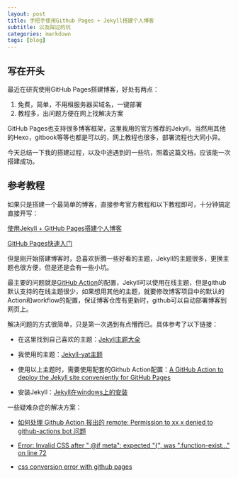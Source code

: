 ```yaml
---
layout: post
title: 手把手使用Github Pages + Jekyll搭建个人博客
subtitle: 以及踩过的坑
categories: markdown
tags: [blog]
---
```


## 写在开头
最近在研究使用GitHub Pages搭建博客，好处有两点：
1. 免费，简单，不用租服务器买域名，一键部署
2. 教程多，出问题方便在网上找解决方案

GitHub Pages也支持很多博客框架，这里我用的官方推荐的Jekyll，当然用其他的Hexo，gitbook等等也都是可以的，网上教程也很多，部署流程也大同小异。

今天总结一下我的搭建过程，以及中途遇到的一些坑，照着这篇文档，应该能一次搭建成功。

## 参考教程
如果只是搭建一个最简单的博客，直接参考官方教程和以下教程即可，十分钟搞定直接开写：

[使用Jekyll + GitHub Pages搭建个人博客]:https://blog.csdn.net/zzy979481894/article/details/132678717
[GitHub Pages快速入门]:https://docs.github.com/zh/pages/quickstart
[GitHub Action]:https://docs.github.com/zh/actions/tutorials
[Jekyll主题大全]:http://jekyllthemes.org/
[Jekyll-yat主题]:https://github.com/jeffreytse/jekyll-theme-yat
[A GitHub Action to deploy the Jekyll site conveniently for GitHub Pages]:https://github.com/jeffreytse/jekyll-deploy-action
[Jekyll在windows上的安装]:https://jekyllrb.com/docs/installation/windows/
[Error: Invalid CSS after " @if meta": expected "{", was ".function-exist..." on line 72]:https://github.com/jeffreytse/jekyll-theme-yat/issues/177
[css conversion error with github pages]:https://github.com/jeffreytse/jekyll-theme-yat/issues/173
[如何处理 Github Action 报出的 remote: Permission to xx x denied to github-actions bot 问题]:https://www.ixiqin.com/2023/02/18/how-to-deal-with-making-the-action-report-remote-permission-denied-to-xx-x-to-making-the-actions-bot-problem/

[使用Jekyll + GitHub Pages搭建个人博客]

[GitHub Pages快速入门]


但是刚开始搭建博客时，总喜欢折腾一些好看的主题，Jekyll的主题很多，更换主题也很方便，但是还是会有一些小坑。

最主要的问题就是[GitHub Action]的配置，Jekyll可以使用在线主题，但是github默认支持的在线主题很少，如果想用其他的主题，就要修改博客项目中的默认的Action和workflow的配置，保证博客仓库有更新时，github可以自动部署博客到网页上。

解决问题的方式很简单，只是第一次遇到有点懵而已。具体参考了以下链接：

* 在这里找到自己喜欢的主题：[Jekyll主题大全]

* 我使用的主题：[Jekyll-yat主题]

* 使用以上主题时，需要使用配套的Github Action配置：[A GitHub Action to deploy the Jekyll site conveniently for GitHub Pages]

* 安装Jekyll：[Jekyll在windows上的安装]

一些疑难杂症的解决方案：
* [如何处理 Github Action 报出的 remote: Permission to xx x denied to github-actions bot 问题]

* [Error: Invalid CSS after " @if meta": expected "{", was ".function-exist..." on line 72]

* [css conversion error with github pages]